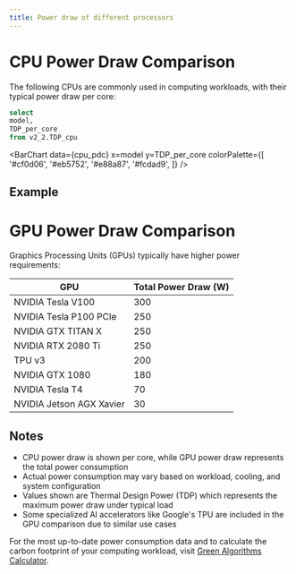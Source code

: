 ```yaml
---
title: Power draw of different processors
---
```


# CPU Power Draw Comparison

The following CPUs are commonly used in computing workloads, with their typical power draw per core:


<!-- TODO Select off a dimension grid -->
<!-- ```sql pdc_dimensions -->
<!-- select * from v2_2.TDP_cpu -->
<!-- ``` -->

```sql cpu_pdc
select
model,
TDP_per_core
from v2_2.TDP_cpu 

```

<!-- <DimensionGrid  -->
<!--     data={pdc_dimensions}  -->
<!--     name="selected_dimensions" -->
<!--     metric='TDP_per_core'  -->
<!--     multiple -->
<!-- /> -->

<BarChart 
    data={cpu_pdc}
    x=model
    y=TDP_per_core
    colorPalette={[
        '#cf0d06',
        '#eb5752',
        '#e88a87',
        '#fcdad9',
        ]}
/>

## Example

<!-- select state, category, item, channel, sales from needful_things.orders -->

<!-- select  -->
<!-- order_month,  -->
<!-- sum(sales) as sales_usd0  -->
<!-- from needful_things.orders  -->
<!-- where ( true ) -->
<!-- group by all -->

<!-- <DimensionGrid data={orders} metric='sum(sales)' name=selected_dimensions />  -->

<!-- <LineChart data={monthly_sales} handleMissing=zero /> -->

# GPU Power Draw Comparison

Graphics Processing Units (GPUs) typically have higher power requirements:

| GPU | Total Power Draw (W) |
|-----|-------------------|
| NVIDIA Tesla V100 | 300 |
| NVIDIA Tesla P100 PCIe | 250 |
| NVIDIA GTX TITAN X | 250 |
| NVIDIA RTX 2080 Ti | 250 |
| TPU v3 | 200 |
| NVIDIA GTX 1080 | 180 |
| NVIDIA Tesla T4 | 70 |
| NVIDIA Jetson AGX Xavier | 30 |

## Notes

- CPU power draw is shown per core, while GPU power draw represents the total power consumption
- Actual power consumption may vary based on workload, cooling, and system configuration
- Values shown are Thermal Design Power (TDP) which represents the maximum power draw under typical load
- Some specialized AI accelerators like Google's TPU are included in the GPU comparison due to similar use cases

For the most up-to-date power consumption data and to calculate the carbon footprint of your computing workload, visit [Green Algorithms Calculator](http://calculator.green-algorithms.org).
